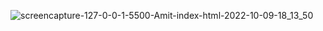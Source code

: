 ![screencapture-127-0-0-1-5500-Amit-index-html-2022-10-09-18_13_50](https://user-images.githubusercontent.com/73033545/194757561-9f0604b5-bf2e-4fb5-8c6c-eb9f76e4f04d.png)
